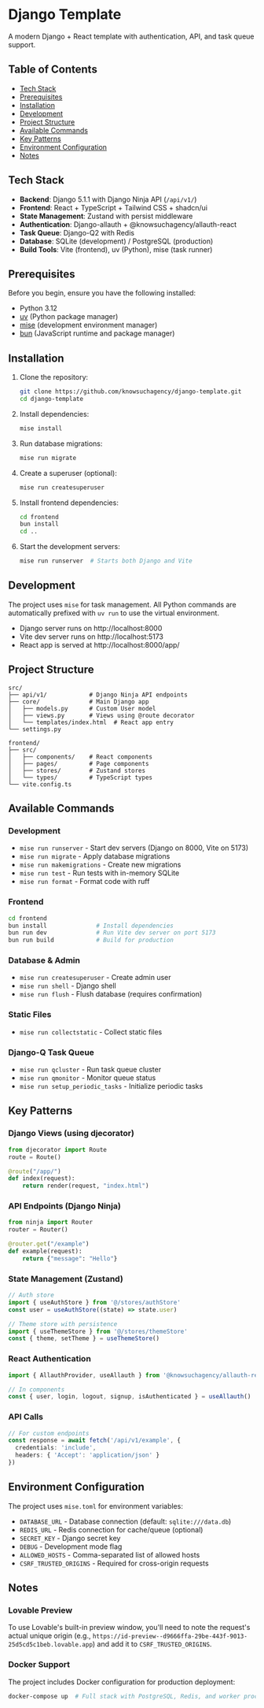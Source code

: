 # Django Template

A modern Django + React template with authentication, API, and task queue support.

## Table of Contents

- [Tech Stack](#tech-stack)
- [Prerequisites](#prerequisites)
- [Installation](#installation)
- [Development](#development)
- [Project Structure](#project-structure)
- [Available Commands](#available-commands)
- [Key Patterns](#key-patterns)
- [Environment Configuration](#environment-configuration)
- [Notes](#notes)

## Tech Stack

- **Backend**: Django 5.1.1 with Django Ninja API (`/api/v1/`)
- **Frontend**: React + TypeScript + Tailwind CSS + shadcn/ui
- **State Management**: Zustand with persist middleware
- **Authentication**: Django-allauth + @knowsuchagency/allauth-react
- **Task Queue**: Django-Q2 with Redis
- **Database**: SQLite (development) / PostgreSQL (production)
- **Build Tools**: Vite (frontend), uv (Python), mise (task runner)

## Prerequisites

Before you begin, ensure you have the following installed:

- Python 3.12
- [uv](https://github.com/astral-sh/uv) (Python package manager)
- [mise](https://mise.jdx.dev/) (development environment manager)
- [bun](https://bun.sh/) (JavaScript runtime and package manager)

## Installation

1. Clone the repository:
   ```bash
   git clone https://github.com/knowsuchagency/django-template.git
   cd django-template
   ```

2. Install dependencies:
   ```bash
   mise install
   ```

3. Run database migrations:
   ```bash
   mise run migrate
   ```

4. Create a superuser (optional):
   ```bash
   mise run createsuperuser
   ```

5. Install frontend dependencies:
   ```bash
   cd frontend
   bun install
   cd ..
   ```

6. Start the development servers:
   ```bash
   mise run runserver  # Starts both Django and Vite
   ```

## Development

The project uses `mise` for task management. All Python commands are automatically prefixed with `uv run` to use the virtual environment.

- Django server runs on http://localhost:8000
- Vite dev server runs on http://localhost:5173
- React app is served at http://localhost:8000/app/

## Project Structure

```
src/
├── api/v1/            # Django Ninja API endpoints
├── core/              # Main Django app
│   ├── models.py      # Custom User model
│   ├── views.py       # Views using @route decorator
│   └── templates/index.html  # React app entry
└── settings.py

frontend/
├── src/
│   ├── components/    # React components
│   ├── pages/         # Page components
│   ├── stores/        # Zustand stores
│   └── types/         # TypeScript types
└── vite.config.ts
```

## Available Commands

### Development
- `mise run runserver` - Start dev servers (Django on 8000, Vite on 5173)
- `mise run migrate` - Apply database migrations
- `mise run makemigrations` - Create new migrations
- `mise run test` - Run tests with in-memory SQLite
- `mise run format` - Format code with ruff

### Frontend
```bash
cd frontend
bun install              # Install dependencies
bun run dev              # Run Vite dev server on port 5173
bun run build            # Build for production
```

### Database & Admin
- `mise run createsuperuser` - Create admin user
- `mise run shell` - Django shell
- `mise run flush` - Flush database (requires confirmation)

### Static Files
- `mise run collectstatic` - Collect static files

### Django-Q Task Queue
- `mise run qcluster` - Run task queue cluster
- `mise run qmonitor` - Monitor queue status
- `mise run setup_periodic_tasks` - Initialize periodic tasks

## Key Patterns

### Django Views (using djecorator)
```python
from djecorator import Route
route = Route()

@route("/app/")
def index(request):
    return render(request, "index.html")
```

### API Endpoints (Django Ninja)
```python
from ninja import Router
router = Router()

@router.get("/example")
def example(request):
    return {"message": "Hello"}
```

### State Management (Zustand)
```typescript
// Auth store
import { useAuthStore } from '@/stores/authStore'
const user = useAuthStore((state) => state.user)

// Theme store with persistence
import { useThemeStore } from '@/stores/themeStore'
const { theme, setTheme } = useThemeStore()
```

### React Authentication
```typescript
import { AllauthProvider, useAllauth } from '@knowsuchagency/allauth-react'

// In components
const { user, login, logout, signup, isAuthenticated } = useAllauth()
```

### API Calls
```typescript
// For custom endpoints
const response = await fetch('/api/v1/example', {
  credentials: 'include',
  headers: { 'Accept': 'application/json' }
})
```

## Environment Configuration

The project uses `mise.toml` for environment variables:

- `DATABASE_URL` - Database connection (default: `sqlite:///data.db`)
- `REDIS_URL` - Redis connection for cache/queue (optional)
- `SECRET_KEY` - Django secret key
- `DEBUG` - Development mode flag
- `ALLOWED_HOSTS` - Comma-separated list of allowed hosts
- `CSRF_TRUSTED_ORIGINS` - Required for cross-origin requests

## Notes

### Lovable Preview
To use Lovable's built-in preview window, you'll need to note the request's actual unique origin (e.g., `https://id-preview--d9666ffa-29be-443f-9013-25d5cd5c1beb.lovable.app`) and add it to `CSRF_TRUSTED_ORIGINS`.

### Docker Support
The project includes Docker configuration for production deployment:
```bash
docker-compose up  # Full stack with PostgreSQL, Redis, and worker processes
```